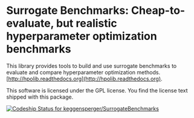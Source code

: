 Surrogate Benchmarks: Cheap-to-evaluate, but realistic hyperparameter optimization benchmarks
===============================================================

This library provides tools to build and use surrogate benchmarks to evaluate
and compare hyperparameter optimization methods. [http://hpolib.readthedocs.org](http://hpolib.readthedocs.org).


This software is licensed under the GPL license. You find the license text
shipped with this package.

[ ![Codeship Status for keggensperger/SurrogateBenchmarks](https://codeship.com/projects/cbed3130-5ebd-0132-66f0-26da4da4e979/status)](https://codeship.com/projects/51418)

